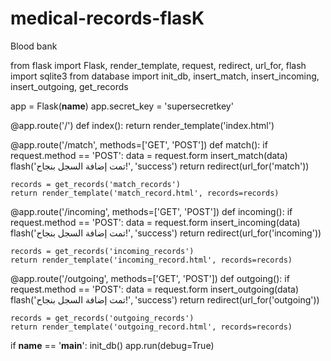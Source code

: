 # medical-records-flasK
Blood bank

from flask import Flask, render_template, request, redirect, url_for, flash
import sqlite3
from database import init_db, insert_match, insert_incoming, insert_outgoing, get_records

app = Flask(__name__)
app.secret_key = 'supersecretkey'

@app.route('/')
def index():
    return render_template('index.html')

@app.route('/match', methods=['GET', 'POST'])
def match():
    if request.method == 'POST':
        data = request.form
        insert_match(data)
        flash('تمت إضافة السجل بنجاح!', 'success')
        return redirect(url_for('match'))

    records = get_records('match_records')
    return render_template('match_record.html', records=records)

@app.route('/incoming', methods=['GET', 'POST'])
def incoming():
    if request.method == 'POST':
        data = request.form
        insert_incoming(data)
        flash('تمت إضافة السجل بنجاح!', 'success')
        return redirect(url_for('incoming'))

    records = get_records('incoming_records')
    return render_template('incoming_record.html', records=records)

@app.route('/outgoing', methods=['GET', 'POST'])
def outgoing():
    if request.method == 'POST':
        data = request.form
        insert_outgoing(data)
        flash('تمت إضافة السجل بنجاح!', 'success')
        return redirect(url_for('outgoing'))

    records = get_records('outgoing_records')
    return render_template('outgoing_record.html', records=records)

if __name__ == '__main__':
    init_db()
    app.run(debug=True)
